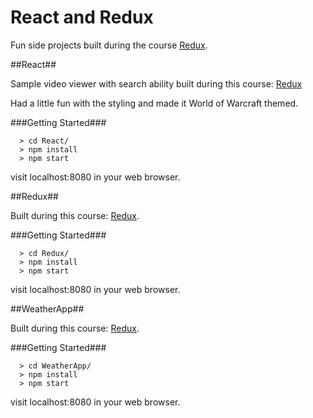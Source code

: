# React and Redux

Fun side projects built during the course [Redux](https://www.udemy.com/react-redux/).

##React##

Sample video viewer with search ability built during this course: [Redux](https://www.udemy.com/react-redux/)

Had a little fun with the styling and made it World of Warcraft themed.

###Getting Started###

```
  > cd React/
  > npm install
  > npm start
```

visit localhost:8080 in your web browser.

##Redux##

Built during this course: [Redux](https://www.udemy.com/react-redux/).

###Getting Started###

```
  > cd Redux/
  > npm install
  > npm start
```
visit localhost:8080 in your web browser.

##WeatherApp##

Built during this course: [Redux](https://www.udemy.com/react-redux/).

###Getting Started###

```
  > cd WeatherApp/
  > npm install
  > npm start
```
visit localhost:8080 in your web browser.